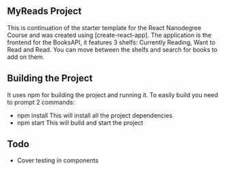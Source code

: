 ## MyReads Project
This is continuation of the starter template for the React Nanodegree Course and was created using [create-react-app].
The application is the frontend for the BooksAPI, it features 3 shelfs: Currently Reading, Want to Read and Read.
You can move between the shelfs and search for books to add on them.

## Building the Project

It uses npm for building the project and running it.
To easily build you need to prompt 2 commands:
* npm install
  This will install all the project dependencies
* npm start
  This will build and start the project

## Todo
* Cover testing in components